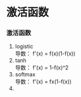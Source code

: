 # 激活函数
### 激活函数
1. logistic  
    导数： f'(x) = f(x)(1-f(x))
2. tanh  
    导数： f'(x) = 1-f(x)^2
3. softmax  
    导数： f'(x) = fx(1-f(x))
4. 